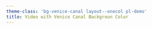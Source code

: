 ```yaml
---
theme-class: 'bg-venice-canal layout--onecol pl-demo'
title: Video with Venice Canal Backgroun Color
---
```

